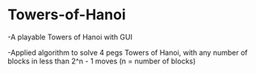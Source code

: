 # Towers-of-Hanoi

-A playable Towers of Hanoi with GUI

-Applied algorithm to solve 4 pegs Towers of Hanoi, with any number of blocks in less than 2^n - 1 moves (n = number of blocks)
